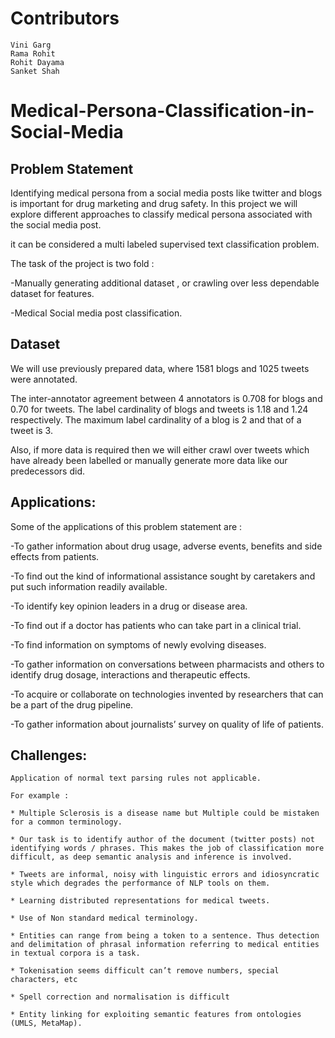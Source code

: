 # Contributors

    Vini Garg
    Rama Rohit
    Rohit Dayama
    Sanket Shah

# Medical-Persona-Classification-in-Social-Media


## Problem Statement

Identifying medical persona from a social media posts like twitter and blogs is important for drug marketing and drug safety. In this project we will explore different approaches  to classify medical persona associated with the social media post.


it can be considered a multi labeled supervised text classification problem.


The task of the project is two fold :

-Manually generating additional dataset , or crawling over less dependable dataset for features.

-Medical Social media post classification.

## Dataset
We will use previously prepared data, where 1581 blogs and 1025 tweets were annotated. 

The inter-annotator agreement between 4 annotators is 0.708 for blogs and 0.70 for tweets. The label cardinality of blogs and tweets is 1.18 and 1.24 respectively. The maximum label cardinality of a blog is 2 and that of a tweet is 3.

Also, if more data is required then we will either crawl over tweets which have already been labelled or manually generate more data like our predecessors did.

## Applications:
Some of the applications of this problem statement are :

-To gather information about drug usage, adverse events, benefits and side effects from patients.  

-To find out the kind of informational assistance sought by caretakers and put such information readily available.

-To identify key opinion leaders in a drug or disease area.

-To find out if a doctor has patients who can take part in a clinical trial.

-To find information on symptoms of newly evolving diseases.

-To gather information on conversations between pharmacists and others to identify drug dosage, interactions and therapeutic effects.

-To acquire or collaborate on technologies invented by researchers that can be a part of the drug pipeline.

-To gather information about journalists’ survey on quality of life of patients.

## Challenges:
    Application of normal text parsing rules not applicable.  

    For example :

    * Multiple Sclerosis is a disease name but Multiple could be mistaken for a common terminology.

    * Our task is to identify author of the document (twitter posts) not identifying words / phrases. This makes the job of classification more difficult, as deep semantic analysis and inference is involved.

    * Tweets are informal, noisy with linguistic errors and idiosyncratic style which degrades the performance of NLP tools on them.

    * Learning distributed representations for medical tweets.

    * Use of Non standard medical terminology.

    * Entities can range from being a token to a sentence. Thus detection and delimitation of phrasal information referring to medical entities in textual corpora is a task.

    * Tokenisation seems difficult can’t remove numbers, special characters, etc

    * Spell correction and normalisation is difficult

    * Entity linking for exploiting semantic features from ontologies (UMLS, MetaMap).
